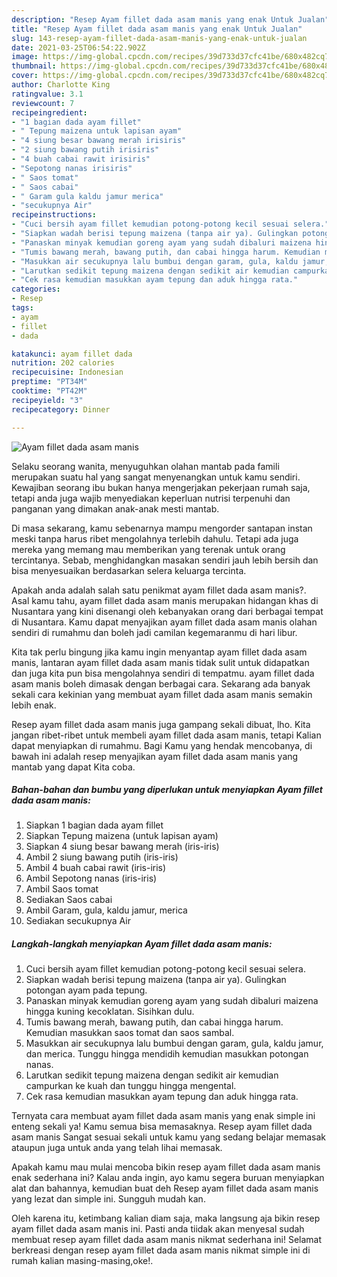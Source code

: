 ```yaml
---
description: "Resep Ayam fillet dada asam manis yang enak Untuk Jualan"
title: "Resep Ayam fillet dada asam manis yang enak Untuk Jualan"
slug: 143-resep-ayam-fillet-dada-asam-manis-yang-enak-untuk-jualan
date: 2021-03-25T06:54:22.902Z
image: https://img-global.cpcdn.com/recipes/39d733d37cfc41be/680x482cq70/ayam-fillet-dada-asam-manis-foto-resep-utama.jpg
thumbnail: https://img-global.cpcdn.com/recipes/39d733d37cfc41be/680x482cq70/ayam-fillet-dada-asam-manis-foto-resep-utama.jpg
cover: https://img-global.cpcdn.com/recipes/39d733d37cfc41be/680x482cq70/ayam-fillet-dada-asam-manis-foto-resep-utama.jpg
author: Charlotte King
ratingvalue: 3.1
reviewcount: 7
recipeingredient:
- "1 bagian dada ayam fillet"
- " Tepung maizena untuk lapisan ayam"
- "4 siung besar bawang merah irisiris"
- "2 siung bawang putih irisiris"
- "4 buah cabai rawit irisiris"
- "Sepotong nanas irisiris"
- " Saos tomat"
- " Saos cabai"
- " Garam gula kaldu jamur merica"
- "secukupnya Air"
recipeinstructions:
- "Cuci bersih ayam fillet kemudian potong-potong kecil sesuai selera."
- "Siapkan wadah berisi tepung maizena (tanpa air ya). Gulingkan potongan ayam pada tepung."
- "Panaskan minyak kemudian goreng ayam yang sudah dibaluri maizena hingga kuning kecoklatan. Sisihkan dulu."
- "Tumis bawang merah, bawang putih, dan cabai hingga harum. Kemudian masukkan saos tomat dan saos sambal."
- "Masukkan air secukupnya lalu bumbui dengan garam, gula, kaldu jamur, dan merica. Tunggu hingga mendidih kemudian masukkan potongan nanas."
- "Larutkan sedikit tepung maizena dengan sedikit air kemudian campurkan ke kuah dan tunggu hingga mengental."
- "Cek rasa kemudian masukkan ayam tepung dan aduk hingga rata."
categories:
- Resep
tags:
- ayam
- fillet
- dada

katakunci: ayam fillet dada 
nutrition: 202 calories
recipecuisine: Indonesian
preptime: "PT34M"
cooktime: "PT42M"
recipeyield: "3"
recipecategory: Dinner

---
```



![Ayam fillet dada asam manis](https://img-global.cpcdn.com/recipes/39d733d37cfc41be/680x482cq70/ayam-fillet-dada-asam-manis-foto-resep-utama.jpg)

Selaku seorang wanita, menyuguhkan olahan mantab pada famili merupakan suatu hal yang sangat menyenangkan untuk kamu sendiri. Kewajiban seorang ibu bukan hanya mengerjakan pekerjaan rumah saja, tetapi anda juga wajib menyediakan keperluan nutrisi terpenuhi dan panganan yang dimakan anak-anak mesti mantab.

Di masa  sekarang, kamu sebenarnya mampu mengorder santapan instan meski tanpa harus ribet mengolahnya terlebih dahulu. Tetapi ada juga mereka yang memang mau memberikan yang terenak untuk orang tercintanya. Sebab, menghidangkan masakan sendiri jauh lebih bersih dan bisa menyesuaikan berdasarkan selera keluarga tercinta. 



Apakah anda adalah salah satu penikmat ayam fillet dada asam manis?. Asal kamu tahu, ayam fillet dada asam manis merupakan hidangan khas di Nusantara yang kini disenangi oleh kebanyakan orang dari berbagai tempat di Nusantara. Kamu dapat menyajikan ayam fillet dada asam manis olahan sendiri di rumahmu dan boleh jadi camilan kegemaranmu di hari libur.

Kita tak perlu bingung jika kamu ingin menyantap ayam fillet dada asam manis, lantaran ayam fillet dada asam manis tidak sulit untuk didapatkan dan juga kita pun bisa mengolahnya sendiri di tempatmu. ayam fillet dada asam manis boleh dimasak dengan berbagai cara. Sekarang ada banyak sekali cara kekinian yang membuat ayam fillet dada asam manis semakin lebih enak.

Resep ayam fillet dada asam manis juga gampang sekali dibuat, lho. Kita jangan ribet-ribet untuk membeli ayam fillet dada asam manis, tetapi Kalian dapat menyiapkan di rumahmu. Bagi Kamu yang hendak mencobanya, di bawah ini adalah resep menyajikan ayam fillet dada asam manis yang mantab yang dapat Kita coba.

<!--inarticleads1-->

##### Bahan-bahan dan bumbu yang diperlukan untuk menyiapkan Ayam fillet dada asam manis:

1. Siapkan 1 bagian dada ayam fillet
1. Siapkan  Tepung maizena (untuk lapisan ayam)
1. Siapkan 4 siung besar bawang merah (iris-iris)
1. Ambil 2 siung bawang putih (iris-iris)
1. Ambil 4 buah cabai rawit (iris-iris)
1. Ambil Sepotong nanas (iris-iris)
1. Ambil  Saos tomat
1. Sediakan  Saos cabai
1. Ambil  Garam, gula, kaldu jamur, merica
1. Sediakan secukupnya Air




<!--inarticleads2-->

##### Langkah-langkah menyiapkan Ayam fillet dada asam manis:

1. Cuci bersih ayam fillet kemudian potong-potong kecil sesuai selera.
1. Siapkan wadah berisi tepung maizena (tanpa air ya). Gulingkan potongan ayam pada tepung.
1. Panaskan minyak kemudian goreng ayam yang sudah dibaluri maizena hingga kuning kecoklatan. Sisihkan dulu.
1. Tumis bawang merah, bawang putih, dan cabai hingga harum. Kemudian masukkan saos tomat dan saos sambal.
1. Masukkan air secukupnya lalu bumbui dengan garam, gula, kaldu jamur, dan merica. Tunggu hingga mendidih kemudian masukkan potongan nanas.
1. Larutkan sedikit tepung maizena dengan sedikit air kemudian campurkan ke kuah dan tunggu hingga mengental.
1. Cek rasa kemudian masukkan ayam tepung dan aduk hingga rata.




Ternyata cara membuat ayam fillet dada asam manis yang enak simple ini enteng sekali ya! Kamu semua bisa memasaknya. Resep ayam fillet dada asam manis Sangat sesuai sekali untuk kamu yang sedang belajar memasak ataupun juga untuk anda yang telah lihai memasak.

Apakah kamu mau mulai mencoba bikin resep ayam fillet dada asam manis enak sederhana ini? Kalau anda ingin, ayo kamu segera buruan menyiapkan alat dan bahannya, kemudian buat deh Resep ayam fillet dada asam manis yang lezat dan simple ini. Sungguh mudah kan. 

Oleh karena itu, ketimbang kalian diam saja, maka langsung aja bikin resep ayam fillet dada asam manis ini. Pasti anda tiidak akan menyesal sudah membuat resep ayam fillet dada asam manis nikmat sederhana ini! Selamat berkreasi dengan resep ayam fillet dada asam manis nikmat simple ini di rumah kalian masing-masing,oke!.


